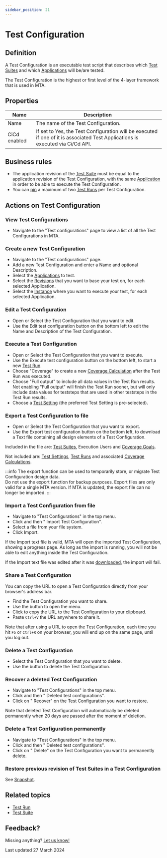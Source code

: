 ```yaml
---
sidebar_position: 21
---
```



# Test Configuration 



## Definition

A Test Configuration is an executable test script that describes which [Test Suites](test-suite) and which [Applications](application) will be/are tested. 

The Test Configuration is the highest or first level of the 4-layer framework that is used in MTA. 

## Properties
| Name         | Description                                                                                                                    |
| ------------ | ------------------------------------------------------------------------------------------------------------------------------ |
| Name         | The name of the Test Configuration.                                                                                            |
| CiCd enabled | If set to Yes, the Test Configuration will be executed if one of it is associated Test Applications is executed via Ci/Cd API. |

## Business rules

- The application revision of the [Test Suite](test-suite) must be equal to the application revision of the Test Configuration, with the same [Application](application) in order to be able to execute the Test Configuration.
- You can [pin](#pin-a-test-run) a maximum of two [Test Runs](test-run) per Test Configuration.

## Actions on Test Configuration

### View Test Configurations
- Navigate to the "Test configurations" page to view a list of all the Test Configurations in MTA.

### Create a new Test Configuration
- Navigate to the "Test configurations" page. 
- Add a new Test Configuration and enter a Name and optional Description. 
- Select the [Applications](application) to test.
- Select the [Revisions](application-revision) that you want to base your test on, for each selected Application.
- Select the [Instance](application-instance) where you want to execute your test, for each selected Application.

### Edit a Test Configuration

- Open or Select the Test Configuration that you want to edit.
- Use the Edit test configuration button on the bottom left to edit the Name and Description of the Test Configuration.

### Execute a Test Configuration

- Open or Select the Test Configuration that you want to execute.
- Use the Execute test configuration button on the bottom left, to start a new [Test Run](test-run).
- Choose "Coverage" to create a new [Coverage Calculation](coverage-calculation) after the Test Run was executed.
- Choose "Full output" to include all data values in the Test Run results. Not enabling "Full output" will finish the Test Run sooner, but will only include data values for teststeps that are used in other teststeps in the Test Run results.
- Choose a [Test Setting](test-setting) (the preferred Test Setting is pre-selected).

### Export a Test Configuration to file

- Open or Select the Test Configuration that you want to export.
- Use the Export test configuration button on the bottom left, to download a Text file containing all design elements of a Test Configuration. 

Included in the file are: [Test Suites](test-suite), Execution Users and [Coverage Goals](coverage-goal). 

Not included are: [Test Settings](test-setting), [Test Runs](test-run) and associated [Coverage Calculations](coverage-calculation).

:::info
The export function can be used to temporarily store, or migrate Test Configuration design data.<br/>
Do not use the export function for backup purposes. Export files are only valid for a single MTA version. If MTA is updated, the export file can no longer be imported.
:::

### Import a Test Configuration from file

- Navigate to "Test Configurations" in the top menu.
- Click <i class="fas fa-ellipsis"></i> and then "<i class="fa-sharp fa-light fa-arrow-right-to-bracket"></i> Import Test Configuration". 
- Select a file from your file system. 
- Click Import.

If the Import text file is valid, MTA will open the imported Test Configuration, showing a progress page. As long as the import is running, you will not be able to edit anything inside the Test Configuration.

If the Import text file was edited after it was [downloaded](#export-a-test-configuration-to-file), the import will fail.

### Share a Test Configuration

You can copy the URL to open a Test Configuration directly from your browser's address bar. 

- Find the Test Configuration you want to share.
- Use the <i class="fas fa-ellipsis"></i> button to open the menu.
- Click <i class="fal fa-share-nodes"></i> to copy the URL to the Test Configuration to your clipboard.
- Paste `Ctrl+V` the URL anywhere to share it.

Note that after using a URL to open the Test Configuration, each time you hit `F5` or `Ctrl+R` on your browser, you will end up on the same page, until you log out.

### Delete a Test Configuration
- Select the Test Configuration that you want to delete.
- Use the <i class="fal fa-trash-alt"></i> button to delete the Test Configuration.

### Recover a deleted Test Configuration
- Navigate to "Test Configurations" in the top menu.
- Click <i class="fas fa-ellipsis"></i> and then "<i class="fal fa-eye"></i> Deleted test configurations". 
- Click on "<i class="fal fa-check-double"></i> Recover" on the Test Configuration you want to restore.

Note that deleted Test Configuration will automatically be deleted permanently when 20 days are passed after the moment of deletion.

### Delete a Test Configuration permanently
- Navigate to "Test Configurations" in the top menu.
- Click <i class="fas fa-ellipsis"></i> and then "<i class="fal fa-eye"></i> Deleted test configurations". 
- Click on "<i class="fal fa-trash-alt"></i> Delete" on the Test Configuration you want to permanently delete.

### Restore previous revision of Test Suites in a Test Configuration

See [Snapshot](snapshot).

## Related topics
- [Test Run](test-run)
- [Test Suite](test-suite)

## Feedback?
Missing anything? [Let us know!](mailto:support@menditect.com)

Last updated 27 March 2024